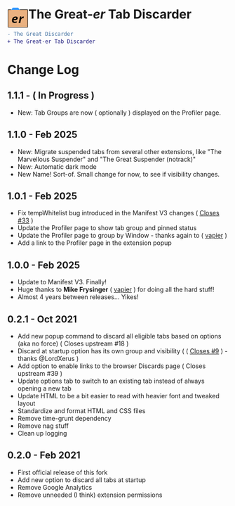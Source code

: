# <img src="./src/img/icon48.png" align="left" /> The Great-*er* Tab Discarder
```diff
- The Great Discarder
+ The Great-er Tab Discarder
```

# Change Log

## 1.1.1 - ( In Progress )
- New: Tab Groups are now ( optionally ) displayed on the Profiler page.

## 1.1.0 - Feb 2025
- New: Migrate suspended tabs from several other extensions, like "The Marvellous Suspender" and "The Great Suspender (notrack)"
- New: Automatic dark mode
- New Name!  Sort-of.  Small change for now, to see if visibility changes.

## 1.0.1 - Feb 2025
- Fix tempWhitelist bug introduced in the Manifest V3 changes ( [Closes #33](https://github.com/rkodey/the-great-er-discarder-er/issues/33) )
- Update the Profiler page to show tab group and pinned status
- Update the Profiler page to group by Window - thanks again to ( [vapier](https://github.com/vapier) )
- Add a link to the Profiler page in the extension popup

## 1.0.0 - Feb 2025
- Update to Manifest V3.  Finally!
- Huge thanks to **Mike Frysinger** ( [vapier](https://github.com/vapier) ) for doing all the hard stuff!
- Almost 4 years between releases... Yikes!

## 0.2.1 - Oct 2021
- Add new popup command to discard all eligible tabs based on options (aka no force) ( Closes upstream #18 )
- Discard at startup option has its own group and visibility ( ( [Closes #9](https://github.com/rkodey/the-great-er-discarder-er/issues/9) ) - thanks @LordXerus )
- Add option to enable links to the browser Discards page ( Closes upstream #39 )
- Update options tab to switch to an existing tab instead of always opening a new tab
- Update HTML to be a bit easier to read with heavier font and tweaked layout
- Standardize and format HTML and CSS files
- Remove time-grunt dependency
- Remove nag stuff
- Clean up logging

## 0.2.0 - Feb 2021
- First official release of this fork
- Add new option to discard all tabs at startup
- Remove Google Analytics
- Remove unneeded (I think) extension permissions
